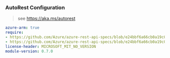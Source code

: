 ### AutoRest Configuration

> see https://aka.ms/autorest

``` yaml
azure-arm: true
require:
- https://github.com/Azure/azure-rest-api-specs/blob/e24bbf6a66cb0a19c072c6f15cee163acbd7acf7/specification/sqlvirtualmachine/resource-manager/readme.md
- https://github.com/Azure/azure-rest-api-specs/blob/e24bbf6a66cb0a19c072c6f15cee163acbd7acf7/specification/sqlvirtualmachine/resource-manager/readme.go.md
license-header: MICROSOFT_MIT_NO_VERSION
module-version: 0.7.0
```